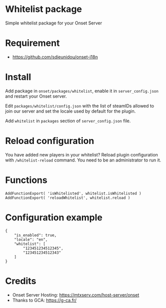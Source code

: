 # Whitelist package

Simple whitelist package for your Onset Server

# Requirement

* https://github.com/sdieunidou/onset-i18n

# Install

Add package in `onset/packages/whitelist`, enable it in `server_config.json` and restart your Onset server.

Edit `packages/whitelist/config.json` with the list of steamIDs allowed to join our server and set the locale used by default for the plugin.

Add `whitelist` in `packages` section of `server_config.json` file.

# Reload configuration

You have added new players in your whitelist? Reload plugin configuration with `/whitelist-reload` command. You need to be an administrator to run it.

# Functions

```
AddFunctionExport( 'isWhitelisted', whitelist.isWhitelisted )
AddFunctionExport( 'reloadWhitelist', whitelist.reload )
```

# Configuration example

```
{
    "is_enabled": true,
    "locale": "en",
    "whitelist": [
        "123451234512345",
        "123451234512343"
    ]
}
```

#  Credits

* Onset Server Hosting: https://mtxserv.com/host-server/onset
* Thanks to GCA: https://g-ca.fr/
